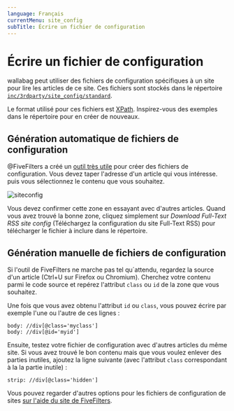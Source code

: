 ```yaml
---
language: Français
currentMenu: site_config
subTitle: Écrire un fichier de configuration
---
```


# Écrire un fichier de configuration

wallabag peut utiliser des fichiers de configuration spécifiques à un site pour lire les articles de ce site. Ces fichiers sont stockés dans le répertoire [`inc/3rdparty/site_config/standard`](https://github.com/wallabag/wallabag/tree/master/inc/3rdparty/site_config/standard).

Le format utilisé pour ces fichiers est [XPath](http://www.w3.org/TR/xpath20/). Inspirez-vous des exemples dans le répertoire pour en créer de nouveaux.

## Génération automatique de fichiers de configuration

@FiveFilters a créé un [outil très utile](http://siteconfig.fivefilters.org/) pour créer des fichiers de configuration. Vous devez taper l'adresse d'un article qui vous intéresse. puis vous sélectionnez le contenu que vous souhaitez.

![siteconfig](https://lut.im/RNaO7gGe/l9vRnO1b)

Vous devez confirmer cette zone en essayant avec d'autres articles.
Quand vous avez trouvé la bonne zone, cliquez simplement sur *Download Full-Text RSS site config* (Téléchargez la configuration du site Full-Text RSS) pour télécharger le fichier à inclure dans le répertoire.

## Génération manuelle de fichiers de configuration

Si l'outil de FiveFilters ne marche pas tel qu´attendu, regardez la source d'un article (Ctrl+U sur Firefox ou Chromium). Cherchez votre contenu parmi le code source et repérez l'attribut `class` ou `id` de la zone que vous souhaitez.

Une fois que vous avez obtenu l'attribut `id` ou `class`, vous pouvez écrire par exemple l'une ou l'autre de ces lignes :

```
body: //div[@class='myclass']
body: //div[@id='myid']
```

Ensuite, testez votre fichier de configuration avec d'autres articles du même site. Si vous avez trouvé le bon contenu mais que vous voulez enlever des parties inutiles, ajoutez la ligne suivante (avec l'attribut `class` correspondant à la la partie inutile) :

```
strip: //div[@class='hidden']
```

Vous pouvez regarder d'autres options pour les fichiers de configuration de sites [sur l'aide du site de  FiveFilters](http://help.fivefilters.org/customer/portal/articles/223153-site-patterns).
